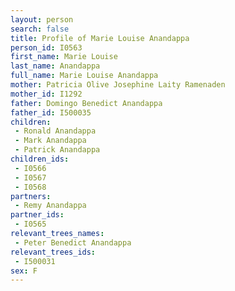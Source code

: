 ```yaml
---
layout: person
search: false
title: Profile of Marie Louise Anandappa
person_id: I0563
first_name: Marie Louise
last_name: Anandappa
full_name: Marie Louise Anandappa
mother: Patricia Olive Josephine Laity Ramenaden
mother_id: I1292
father: Domingo Benedict Anandappa
father_id: I500035
children:
 - Ronald Anandappa
 - Mark Anandappa
 - Patrick Anandappa
children_ids:
 - I0566
 - I0567
 - I0568
partners:
 - Remy Anandappa
partner_ids:
 - I0565
relevant_trees_names:
 - Peter Benedict Anandappa
relevant_trees_ids:
 - I500031
sex: F
---
```



